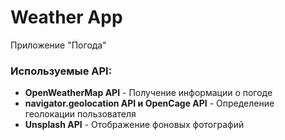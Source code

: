 # Weather App
Приложение "Погода"
### Используемые API: 
* **OpenWeatherMap API** - Получение информации о погоде
* **navigator.geolocation API и OpenCage API** - Определение геолокации пользователя
* **Unsplash API** - Отображение фоновых фотографий
